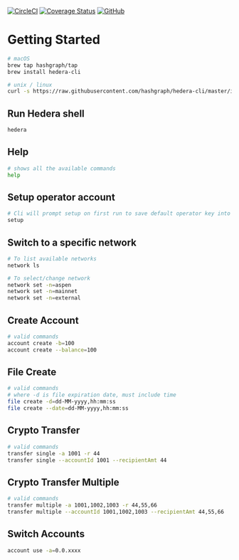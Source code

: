 [![CircleCI](https://circleci.com/gh/hashgraph/hedera-cli/tree/master.svg?style=shield)](https://circleci.com/gh/hashgraph/hedera-cli/tree/master) [![Coverage Status](https://coveralls.io/repos/github/hashgraph/hedera-cli/badge.svg?branch=test-coverage-jacoco)](https://coveralls.io/github/hashgraph/hedera-cli?branch=test-coverage-jacoco) [![GitHub](https://img.shields.io/github/license/hashgraph/hedera-mirror-node)](LICENSE)

Getting Started
===

```bash
# macOS
brew tap hashgraph/tap
brew install hedera-cli

# unix / linux
curl -s https://raw.githubusercontent.com/hashgraph/hedera-cli/master/install.sh | bash
```

## Run Hedera shell
```bash
hedera
```
## Help
```bash
# shows all the available commands
help
```
## Setup operator account
```bash
# Cli will prompt setup on first run to save default operator key into ~/.hedera
setup
```

## Switch to a specific network
```bash
# To list available networks
network ls

# To select/change network
network set -n=aspen
network set -n=mainnet
network set -n=external
```
## Create Account
```bash
# valid commands
account create -b=100 
account create --balance=100
```
## File Create
```bash
# valid commands
# where -d is file expiration date, must include time
file create -d=dd-MM-yyyy,hh:mm:ss
file create --date=dd-MM-yyyy,hh:mm:ss
```

## Crypto Transfer
```bash
# valid commands
transfer single -a 1001 -r 44 
transfer single --accountId 1001 --recipientAmt 44
```
## Crypto Transfer Multiple

```bash
# valid commands
transfer multiple -a 1001,1002,1003 -r 44,55,66 
transfer multiple --accountId 1001,1002,1003 --recipientAmt 44,55,66
```
## Switch Accounts
```bash
account use -a=0.0.xxxx
```
